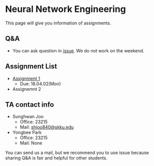 # Neural Network Engineering
This page will give you information of assignments.

## Q&A
- You can ask question in [issue](https://github.com/MindSKKU/NNE/issues). We do not work on the weekend.

## Assignment List

- [Assignment 1](https://github.com/MindSKKU/NNE/blob/master/Assignment1.md)
  - Due: 18.04.02(Mon)
- Assignemnt 2

## TA contact info

- Sunghwan Joo
  - Office: 23215
  - Mail: shjoo840@skku.edu
- Yongbee Park
  - Office: 23215
  - Mail: None

You can send us a mail, but we recommend you to use issue because sharing Q&A is fair and helpful for other students.

